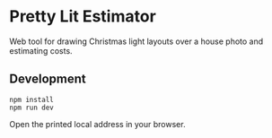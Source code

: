 # Pretty Lit Estimator

Web tool for drawing Christmas light layouts over a house photo and estimating costs.

## Development

```
npm install
npm run dev
```

Open the printed local address in your browser.
